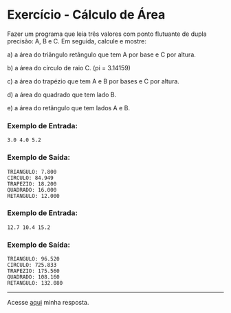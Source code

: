 # Exercício - Cálculo de Área

Fazer um programa que leia três valores com ponto flutuante de dupla precisão: A, B e C. Em seguida, calcule e mostre:

a) a área do triângulo retângulo que tem A por base e C por altura.

b) a área do círculo de raio C. (pi = 3.14159)

c) a área do trapézio que tem A e B por bases e C por altura.

d) a área do quadrado que tem lado B.

e) a área do retângulo que tem lados A e B.

### Exemplo de Entrada:

```
3.0 4.0 5.2
```

### Exemplo de Saída:

```
TRIANGULO: 7.800
CIRCULO: 84.949
TRAPEZIO: 18.200
QUADRADO: 16.000
RETANGULO: 12.000
```

### Exemplo de Entrada:

```
12.7 10.4 15.2
```

### Exemplo de Saída:

```
TRIANGULO: 96.520
CIRCULO: 725.833
TRAPEZIO: 175.560
QUADRADO: 108.160
RETANGULO: 132.080
```

---

Acesse [aqui](https://github.com/JonathanBarr0s/Udemy-CSharp/blob/main/00.%20Recapitula%C3%A7%C3%A3o%20de%20L%C3%B3gica%20de%20Programa%C3%A7%C3%A3o/00.%20Estrutura%20Sequencial/05.%20C%C3%A1lculo%20de%20%C3%81rea/CalculoDeArea/CalculoDeArea/Program.cs) minha resposta.
